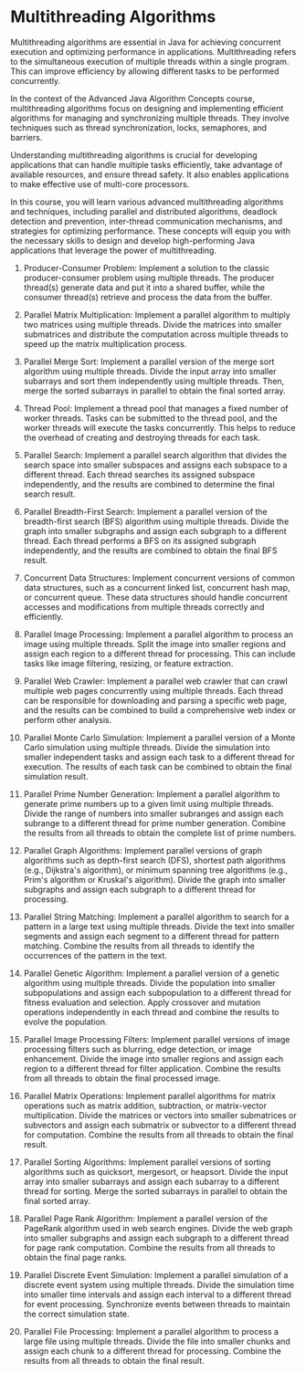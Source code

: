 # Multithreading Algorithms

Multithreading algorithms are essential in Java for achieving concurrent execution and optimizing performance in applications. Multithreading refers to the simultaneous execution of multiple threads within a single program. This can improve efficiency by allowing different tasks to be performed concurrently.

In the context of the Advanced Java Algorithm Concepts course, multithreading algorithms focus on designing and implementing efficient algorithms for managing and synchronizing multiple threads. They involve techniques such as thread synchronization, locks, semaphores, and barriers.

Understanding multithreading algorithms is crucial for developing applications that can handle multiple tasks efficiently, take advantage of available resources, and ensure thread safety. It also enables applications to make effective use of multi-core processors.

In this course, you will learn various advanced multithreading algorithms and techniques, including parallel and distributed algorithms, deadlock detection and prevention, inter-thread communication mechanisms, and strategies for optimizing performance. These concepts will equip you with the necessary skills to design and develop high-performing Java applications that leverage the power of multithreading.

1. Producer-Consumer Problem: Implement a solution to the classic producer-consumer problem using multiple threads. The producer thread(s) generate data and put it into a shared buffer, while the consumer thread(s) retrieve and process the data from the buffer.

2. Parallel Matrix Multiplication: Implement a parallel algorithm to multiply two matrices using multiple threads. Divide the matrices into smaller submatrices and distribute the computation across multiple threads to speed up the matrix multiplication process.

3. Parallel Merge Sort: Implement a parallel version of the merge sort algorithm using multiple threads. Divide the input array into smaller subarrays and sort them independently using multiple threads. Then, merge the sorted subarrays in parallel to obtain the final sorted array.

4. Thread Pool: Implement a thread pool that manages a fixed number of worker threads. Tasks can be submitted to the thread pool, and the worker threads will execute the tasks concurrently. This helps to reduce the overhead of creating and destroying threads for each task.

5. Parallel Search: Implement a parallel search algorithm that divides the search space into smaller subspaces and assigns each subspace to a different thread. Each thread searches its assigned subspace independently, and the results are combined to determine the final search result.

6. Parallel Breadth-First Search: Implement a parallel version of the breadth-first search (BFS) algorithm using multiple threads. Divide the graph into smaller subgraphs and assign each subgraph to a different thread. Each thread performs a BFS on its assigned subgraph independently, and the results are combined to obtain the final BFS result.

7. Concurrent Data Structures: Implement concurrent versions of common data structures, such as a concurrent linked list, concurrent hash map, or concurrent queue. These data structures should handle concurrent accesses and modifications from multiple threads correctly and efficiently.

8. Parallel Image Processing: Implement a parallel algorithm to process an image using multiple threads. Split the image into smaller regions and assign each region to a different thread for processing. This can include tasks like image filtering, resizing, or feature extraction.

9. Parallel Web Crawler: Implement a parallel web crawler that can crawl multiple web pages concurrently using multiple threads. Each thread can be responsible for downloading and parsing a specific web page, and the results can be combined to build a comprehensive web index or perform other analysis.

10. Parallel Monte Carlo Simulation: Implement a parallel version of a Monte Carlo simulation using multiple threads. Divide the simulation into smaller independent tasks and assign each task to a different thread for execution. The results of each task can be combined to obtain the final simulation result.

11. Parallel Prime Number Generation: Implement a parallel algorithm to generate prime numbers up to a given limit using multiple threads. Divide the range of numbers into smaller subranges and assign each subrange to a different thread for prime number generation. Combine the results from all threads to obtain the complete list of prime numbers.

12. Parallel Graph Algorithms: Implement parallel versions of graph algorithms such as depth-first search (DFS), shortest path algorithms (e.g., Dijkstra's algorithm), or minimum spanning tree algorithms (e.g., Prim's algorithm or Kruskal's algorithm). Divide the graph into smaller subgraphs and assign each subgraph to a different thread for processing.

13. Parallel String Matching: Implement a parallel algorithm to search for a pattern in a large text using multiple threads. Divide the text into smaller segments and assign each segment to a different thread for pattern matching. Combine the results from all threads to identify the occurrences of the pattern in the text.

14. Parallel Genetic Algorithm: Implement a parallel version of a genetic algorithm using multiple threads. Divide the population into smaller subpopulations and assign each subpopulation to a different thread for fitness evaluation and selection. Apply crossover and mutation operations independently in each thread and combine the results to evolve the population.

15. Parallel Image Processing Filters: Implement parallel versions of image processing filters such as blurring, edge detection, or image enhancement. Divide the image into smaller regions and assign each region to a different thread for filter application. Combine the results from all threads to obtain the final processed image.

16. Parallel Matrix Operations: Implement parallel algorithms for matrix operations such as matrix addition, subtraction, or matrix-vector multiplication. Divide the matrices or vectors into smaller submatrices or subvectors and assign each submatrix or subvector to a different thread for computation. Combine the results from all threads to obtain the final result.

17. Parallel Sorting Algorithms: Implement parallel versions of sorting algorithms such as quicksort, mergesort, or heapsort. Divide the input array into smaller subarrays and assign each subarray to a different thread for sorting. Merge the sorted subarrays in parallel to obtain the final sorted array.

18. Parallel Page Rank Algorithm: Implement a parallel version of the PageRank algorithm used in web search engines. Divide the web graph into smaller subgraphs and assign each subgraph to a different thread for page rank computation. Combine the results from all threads to obtain the final page ranks.

19. Parallel Discrete Event Simulation: Implement a parallel simulation of a discrete event system using multiple threads. Divide the simulation time into smaller time intervals and assign each interval to a different thread for event processing. Synchronize events between threads to maintain the correct simulation state.

20. Parallel File Processing: Implement a parallel algorithm to process a large file using multiple threads. Divide the file into smaller chunks and assign each chunk to a different thread for processing. Combine the results from all threads to obtain the final result.
